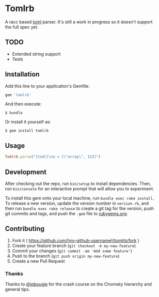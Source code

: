 # Tomlrb

A racc based [toml](https://github.com/toml-lang/toml) parser. It's still a work in progress so it doesn't support the full spec yet.


## TODO

* Extended string support
* Tests

## Installation

Add this line to your application's Gemfile:

```ruby
gem 'tomlrb'
```

And then execute:

    $ bundle

Or install it yourself as:

    $ gem install tomlrb

## Usage

```ruby
Tomlrb.parse("[toml]\na = [\"array\", 123]")
```

## Development

After checking out the repo, run `bin/setup` to install dependencies. Then, run `bin/console` for an interactive prompt that will allow you to experiment.

To install this gem onto your local machine, run `bundle exec rake install`. To release a new version, update the version number in `version.rb`, and then run `bundle exec rake release` to create a git tag for the version, push git commits and tags, and push the `.gem` file to [rubygems.org](https://rubygems.org).

## Contributing

1. Fork it ( https://github.com/[my-github-username]/tomlrb/fork )
2. Create your feature branch (`git checkout -b my-new-feature`)
3. Commit your changes (`git commit -am 'Add some feature'`)
4. Push to the branch (`git push origin my-new-feature`)
5. Create a new Pull Request

### Thanks

Thanks to [@jpbougie](https://github.com/jpbougie) for the crash course on  the Chomsky hierarchy and general tips.
